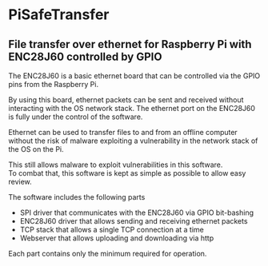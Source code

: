 # PiSafeTransfer
## File transfer over ethernet for Raspberry Pi with ENC28J60 controlled by GPIO

The ENC28J60 is a basic ethernet board that can be controlled via the GPIO pins from the Raspberry Pi.

By using this board, ethernet packets can be sent and received without interacting with the OS network stack.
The ethernet port on the ENC28J60 is fully under the control of the software.

Ethernet can be used to transfer files to and from an offline computer without the risk
of malware exploiting a vulnerability in the network stack of the OS on the Pi.

This still allows malware to exploit vulnerabilities in this software.  
To combat that, this software is kept as simple as possible to allow easy review.

The software includes the following parts

*   SPI driver that communicates with the ENC28J60 via GPIO bit-bashing
*   ENC28J60 driver that allows sending and receiving ethernet packets
*   TCP stack that allows a single TCP connection at a time
*   Webserver that allows uploading and downloading via http

Each part contains only the minimum required for operation.
